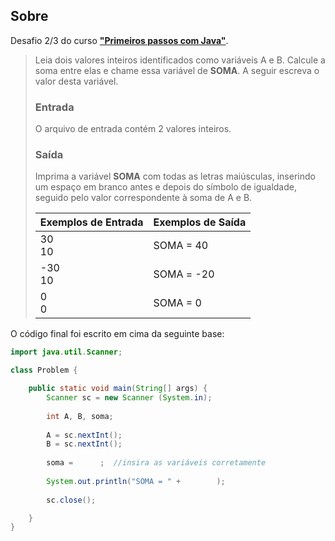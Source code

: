 ## Sobre

Desafio 2/3 do curso **["Primeiros passos com Java"](../)**.

> Leia dois valores inteiros identificados como variáveis A e B. Calcule a soma entre elas e chame essa variável de **SOMA**.
> A seguir escreva o valor desta variável.
>
> ### Entrada
>
> O arquivo de entrada contém 2 valores inteiros.
>
> ### Saída
>
> Imprima a variável **SOMA** com todas as letras maiúsculas, inserindo um espaço em branco antes e depois do símbolo de igualdade, seguido pelo valor correspondente à soma de A e B.
>
> | Exemplos de Entrada | Exemplos de Saída |
> | ------------------- | ----------------- |
> | 30<br />10          | SOMA = 40         |
> | -30<br />10         | SOMA = -20        |
> | 0<br />0            | SOMA = 0          |

O código final foi escrito em cima da seguinte base:

```java
import java.util.Scanner;

class Problem {

	public static void main(String[] args) {
	 	Scanner sc = new Scanner (System.in);
 
		int A, B, soma;
 
 		A = sc.nextInt();
		B = sc.nextInt();
 
 		soma =      ;  //insira as variáveis corretamente
 
 		System.out.println("SOMA = " +        );
 
 		sc.close();

	}
}
```